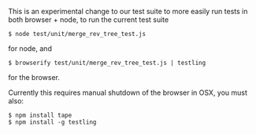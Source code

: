 This is an experimental change to our test suite to more easily
run tests in both browser + node, to run the current test suite

    $ node test/unit/merge_rev_tree_test.js

for node, and

    $ browserify test/unit/merge_rev_tree_test.js | testling

for the browser.

Currently this requires manual shutdown of the browser in OSX, you must
also:

    $ npm install tape
    $ npm install -g testling
